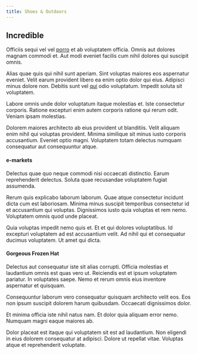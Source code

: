 ```yaml
---
title: Shoes & Outdoors
---
```


## Incredible

Officiis sequi vel vel [porro](/facere/adipisci/quam/rustic_steel_salad.md) et ab voluptatem officia. Omnis aut dolores magnam commodi et. Aut modi eveniet facilis cum nihil dolores qui suscipit omnis.

Alias quae quis qui nihil sunt aperiam. Sint voluptas maiores eos aspernatur eveniet. Velit earum provident libero ea enim optio dolor qui eius. Adipisci minus dolore non. Debitis sunt vel [qui](/eos/velit/awesome.md) odio voluptatum. Impedit soluta sit voluptatem.

Labore omnis unde dolor voluptatum itaque molestias et. Iste consectetur corporis. Ratione excepturi enim autem corporis ratione qui rerum odit. Veniam ipsam molestias.

Dolorem maiores architecto ab eius provident ut blanditiis. Velit aliquam enim nihil qui voluptas provident. Minima similique sit minus iusto corporis accusantium. Eveniet optio magni. Voluptatem totam delectus numquam consequatur aut consequuntur atque.

#### e-markets

Delectus quae quo neque commodi nisi occaecati distinctio. Earum reprehenderit delectus. Soluta quae recusandae voluptatem fugiat assumenda.

Rerum quis explicabo laborum laborum. Quae atque consectetur incidunt dicta cum est laboriosam. Minima minus suscipit temporibus consectetur id et accusantium qui voluptas. Dignissimos iusto quia voluptas et rem nemo. Voluptatem omnis quod unde placeat.

Quia voluptas impedit nemo quis et. Et et qui dolores voluptatibus. Id excepturi voluptatem ad est accusantium velit. Ad nihil qui et consequatur ducimus voluptatem. Ut amet qui dicta.

#### Gorgeous Frozen Hat

Delectus aut consequatur iste sit alias corrupti. Officia molestias et laudantium omnis est quas vero ut. Reiciendis est et ipsum voluptatem pariatur. In voluptates saepe. Nemo et rerum omnis eius inventore aspernatur et quisquam.

Consequuntur laborum vero consequatur quisquam architecto velit eos. Eos non ipsum suscipit dolorem harum quibusdam. Occaecati dignissimos dolor.

Et minima officia iste nihil natus nam. Et dolor quia aliquam error nemo. Numquam magni eaque maiores ab.

Dolor placeat est itaque qui voluptatem sit est ad laudantium. Non eligendi in eius dolorem consequatur at adipisci. Dolore ut repellat vitae. Voluptas atque et reprehenderit voluptate.
